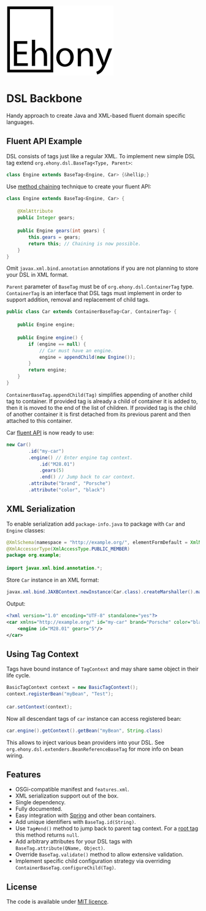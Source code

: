 <img src="ehony.png"/>

# DSL Backbone

Handy approach to create Java and XML-based fluent domain specific languages.

## Fluent API Example

DSL consists of tags just like a regular XML.
To implement new simple DSL tag extend `org.ehony.dsl.BaseTag<Type, Parent>`:

```java
class Engine extends BaseTag<Engine, Car> {&hellip;}
```

Use [method chaining](http://en.wikipedia.org/wiki/Method_chaining) technique to create your fluent API:

```java
class Engine extends BaseTag<Engine, Car> {

    @XmlAttribute
    public Integer gears;

    public Engine gears(int gears) {
        this.gears = gears;
        return this; // Chaining is now possible. 
    }
}
```

Omit `javax.xml.bind.annotation` annotations if you are not planning to store your DSL in XML format.

`Parent` parameter of `BaseTag` must be of `org.ehony.dsl.ContainerTag` type.
`ContainerTag` is an interface that DSL tags must implement in order to support addition, removal and replacement of child tags.

```java
public class Car extends ContainerBaseTag<Car, ContainerTag> {

    public Engine engine;

    public Engine engine() {
        if (engine == null) {
            // Car must have an engine.
            engine = appendChild(new Engine());
        }
        return engine;
    }
}
```

`ContainerBaseTag.appendChild(Tag)` simplifies appending of another child tag to container.
If provided tag is already a child of container it is added to, then it is moved to the end of the list of children.
If provided tag is the child of another container it is first detached from its previous parent and then attached to this container.

Car [fluent API](http://en.wikipedia.org/wiki/Fluent_interface) is now ready to use:

```java
new Car()
        .id("my-car")
        .engine() // Enter engine tag context.
            .id("M28.01")
            .gears(5)
            .end() // Jump back to car context.
        .attribute("brand", "Porsche")
        .attribute("color", "black")
```

## XML Serialization

To enable serialization add `package-info.java` to package with `Car` and `Engine` classes:

```java
@XmlSchema(namespace = "http://example.org/", elementFormDefault = XmlNsForm.QUALIFIED)
@XmlAccessorType(XmlAccessType.PUBLIC_MEMBER)
package org.example;

import javax.xml.bind.annotation.*;
```

Store `Car` instance in an XML format:

```java
javax.xml.bind.JAXBContext.newInstance(Car.class).createMarshaller().marshal(car, System.out);
```

Output:

```xml
<?xml version="1.0" encoding="UTF-8" standalone="yes"?>
<car xmlns="http://example.org/" id="my-car" brand="Porsche" color="black">
    <engine id="M28.01" gears="5"/>
</car>
```

## Using Tag Context

Tags have bound instance of `TagContext` and may share same object in their life cycle.
 
```java
BasicTagContext context = new BasicTagContext();
context.registerBean("myBean", "Test");

car.setContext(context);
```

Now all descendant tags of `car` instance can access registered bean:

```java
car.engine().getContext().getBean("myBean", String.class)
```

This allows to inject various bean providers into your DSL.
See `org.ehony.dsl.extenders.BeanReferenceBaseTag` for more info on bean wiring.

## Features

- OSGi-compatible manifest and `features.xml`.
- XML serialization support out of the box.
- Single dependency.
- Fully documented.
- Easy integration with [Spring](http://spring.io) and other bean containers.
- Add unique identifiers with `BaseTag.id(String)`.
- Use `Tag#end()` method to jump back to parent tag context. For a [root tag](http://en.wikipedia.org/wiki/Root_element) this method returns `null`.  
- Add arbitrary attributes for your DSL tags with `BaseTag.attribute(QName, Object)`.
- Override `BaseTag.validate()` method to allow extensive validation.
- Implement specific child configuration strategy via overriding `ContainerBaseTag.configureChild(Tag)`.

## License

The code is available under [MIT licence](LICENSE.txt).
